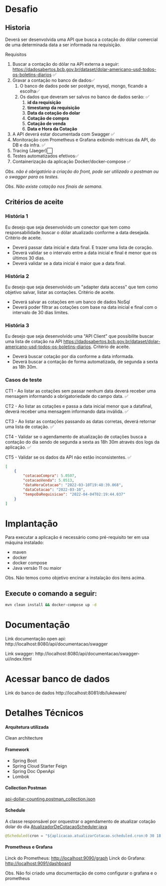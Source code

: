 # Desafio
## Historia
Deverá ser desenvolvida uma API que busca a cotação do dólar comercial de uma determinada data a ser informada na requisição.


Requisitos
1. Buscar a contação do dólar na API externa a seguir: https://dadosabertos.bcb.gov.br/dataset/dolar-americano-usd-todos-os-boletins-diarios  :white_check_mark:
1. Gravar a contação no banco de dados:white_check_mark:
	1. O banco de dados pode ser postgre, mysql, mongo, ficando a escolha:white_check_mark:
	1. Os dados que deveram ser salvos no banco de dados serão:  :white_check_mark:
		1. **id da requisição**
		1. **timestamp da requisição**
		1. **Data da cotação do dolar**
		1. **Cotação de compra**
		1. **Cotação de venda**
		1. **Data e Hora da Cotação**
1. A API deverá estar documentada com Swagger  :white_check_mark:
1. Monitoração com Prometheus e Grafana exibindo métricas da API, do DB e da infra. :white_check_mark:
1. Tracing (Jaeger):white_large_square:
1. Testes automatizados efetivos:white_check_mark:
1. Containerização da aplicação Docker/docker-compose :white_check_mark:


*Obs. não é obrigatório a criação do front, pode ser utilizado o postman ou o swagger para os testes.*

*Obs. Não existe cotação nos finais de semana.*

## Critérios de aceite
### História 1


Eu desejo que seja desenvolvido um conector que tem como responsabilidade buscar o dólar atualizado conforme a data desejada.
Critério de aceite.
 - Deverá passar data inicial e data final. E trazer uma lista de coração.
 - Deverá validar se o intervalo entre a data inicial e final é menor que os últimos 30 dias.
 - Deverá validar se a data inicial é maior que a data final.
 
### História 2
 Eu desejo que seja desenvolvido um "adapter data access" que tem como objetivo salvar, listar as contações.
Critério de aceite.
- Deverá salvar as cotações em um banco de dados NoSql
- Deverá poder filtrar as cotações com base na data inicial e final com o intervalo de 30 dias limites.


### História 3
Eu desejo que seja desenvolvido uma "API Client" que possibilite buscar uma lista de cotação na API https://dadosabertos.bcb.gov.br/dataset/dolar-americano-usd-todos-os-boletins-diarios.
Critério de aceite.
- Deverá buscar cotação por dia conforme a data informada.
- Deverá buscar a contação de forma automatizada, de segunda a sexta as 18h 30m.


### Casos de teste
CT1 - Ao listar as cotações sem passar nenhum data deverá receber uma mensagem informando a obrigatoriedade do campo data. :white_check_mark:

CT2 - Ao listar as cotações e passa a data inicial menor que a datafinal, deverá receber uma mensagem informando data inválida. :white_check_mark:

CT3 - Ao listar as contações passando as datas corretas, deverá retornar uma lista de cotação. :white_check_mark:

CT4 - Validar se o agendamento de atualização de cotações busca a contação do dia sendo de segunda a sexta as 18h 30m através dos logs da aplicação. :white_check_mark:

CT5 - Validar se os dados da API não estão inconsistentes. :white_check_mark:
```json
[
    {
        "cotacaoCompra": 5.0507,
        "cotacaoVenda": 5.0513,
        "dataHoraCotacao": "2022-03-10T19:48:39.068",
        "dataCotacao": "2022-03-10",
        "tempoDaRequisicao": "2022-04-04T02:19:44.037"
    }
]
```

# Implantação
Para executar a aplicação é necessário como pré-requisito ter em usa máquina instalado:
- maven 
- docker
- docker compose
- Java versão 11 ou maior

Obs. Não temos como objetivo encinar a instalação dos itens acima.

## Execute o comando a seguir:
```cmd
mvn clean install && docker-compose up -d
```

# Documentação
Link documentação open api: http://localhost:8080/api/documentacao/swagger

Link swagger: http://localhost:8080/api/documentacao/swagger-ui/index.html

# Acessar banco de dados
Link do banco de dados http://localhost:8081/db/lukeware/

# Detalhes Técnicos
#### Arquitetura utilizada
Clean architecture 
#### Framework
- Spring Boot
- Spring Cloud Starter Feign
- Spring Doc OpenApi
- Lombok
#### Collection Postman
[api-dollar-counting.postman_collection.json](https://github.com/diegodmmorais/api-dollar-counting/blob/main/api-dollar-counting.postman_collection.json)

#### Schedule
A classe responsável por orquestrar o agendamento de atualizar cotação dolar do dia
[AtualizadorDeCotacaoScheduler.java](https://github.com/diegodmmorais/api-dollar-counting/blob/main/framework-spring/src/main/java/com/lukeware/atualizacao/AtualizadorDeCotacaoScheduler.java)
```java
@Scheduled(cron = "${aplicacao.atualizarCotacao.scheduled.cron:0 30 18 ? * MON,TUE,WED,THU,FRI}")
```

#### Prometheus e Grafana
Linck do Prometheus: [http://localhost:9090/graph](http://localhost:9090/graph)
Linck do Grafana: [http://localhost:9091/dashboard](http://localhost:9091/dashboard)

Obs. Não foi criado uma documentação de como configurar o grafana e o prometheus
